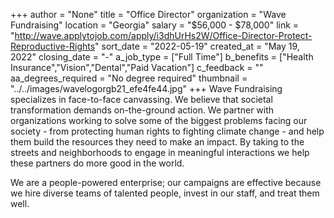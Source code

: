 +++
author = "None"
title = "Office Director"
organization = "Wave Fundraising"
location = "Georgia"
salary = "$56,000 - $78,000"
link = "http://wave.applytojob.com/apply/i3dhUrHs2W/Office-Director-Protect-Reproductive-Rights"
sort_date = "2022-05-19"
created_at = "May 19, 2022"
closing_date = "-"
a_job_type = ["Full Time"]
b_benefits = ["Health Insurance","Vision","Dental","Paid Vacation"]
c_feedback = ""
aa_degrees_required = "No degree required"
thumbnail = "../../images/wavelogorgb21_efe4fe44.jpg"
+++
Wave Fundraising specializes in face-to-face canvassing. We believe that societal transformation demands on-the-ground action. We partner with organizations working to solve some of the biggest problems facing our society - from protecting human rights to fighting climate change - and help them build the resources they need to make an impact. By taking to the streets and neighborhoods to engage in meaningful interactions we help these partners do more good in the world.

We are a people-powered enterprise; our campaigns are effective because we hire diverse teams of talented people, invest in our staff, and treat them well. 

 
